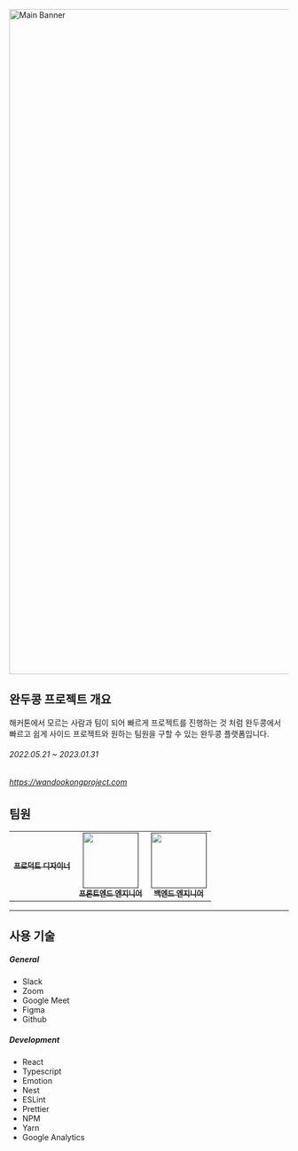 <img width="1200" alt="Main Banner" src="https://user-images.githubusercontent.com/26430232/212911988-18aa282b-b774-4474-857c-205e109ddebe.png">


## 완두콩 프로젝트 개요

해커톤에서 모르는 사람과 팀이 되어 빠르게 프로젝트를 진행하는 것 처럼 완두콩에서 빠르고 쉽게 사이드 프로젝트와 원하는 팀원을 구할 수 있는 완두콩 플랫폼입니다. 

###### 2022.05.21 ~ 2023.01.31
###### https://wandookongproject.com

## 팀원

<table>
  <tbody>
    <tr>
      <td align="center"><a href=""><img src="width="100px;" alt=""/><br /><sub><b>프로덕트 디자이너</b></sub></a><br /></td>
      <td align="center"><a href=""><img src="" width="100px;" alt=""/><br /><sub><b>프론트엔드 엔지니어</b></sub></a><br /></td>
      <td align="center"><a href=""><img src="" width="100px;" alt=""/><br /><sub><b>백엔드 엔지니어</b></sub></a><br /></td>
     <tr/>
  </tbody>
</table>

---
        
## 사용 기술

##### General

- Slack
- Zoom
- Google Meet
- Figma
- Github
        
##### Development
        
- React
- Typescript
- Emotion
- Nest
- ESLint
- Prettier
- NPM
- Yarn
- Google Analytics




